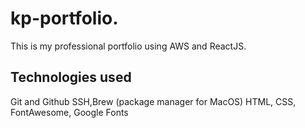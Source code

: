 # kp-portfolio.

This is my professional portfolio using AWS and ReactJS.

## Technologies used

Git and Github
SSH,Brew (package manager for MacOS)
HTML, CSS, FontAwesome, Google Fonts
